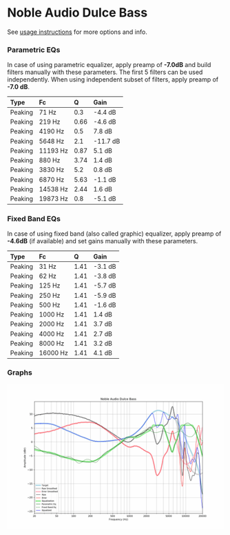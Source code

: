 # Noble Audio Dulce Bass
See [usage instructions](https://github.com/jaakkopasanen/AutoEq#usage) for more options and info.

### Parametric EQs
In case of using parametric equalizer, apply preamp of **-7.0dB** and build filters manually
with these parameters. The first 5 filters can be used independently.
When using independent subset of filters, apply preamp of **-7.0 dB**.

| Type    | Fc       |    Q | Gain     |
|:--------|:---------|:-----|:---------|
| Peaking | 71 Hz    | 0.3  | -4.4 dB  |
| Peaking | 219 Hz   | 0.66 | -4.6 dB  |
| Peaking | 4190 Hz  | 0.5  | 7.8 dB   |
| Peaking | 5648 Hz  | 2.1  | -11.7 dB |
| Peaking | 11193 Hz | 0.87 | 5.1 dB   |
| Peaking | 880 Hz   | 3.74 | 1.4 dB   |
| Peaking | 3830 Hz  | 5.2  | 0.8 dB   |
| Peaking | 6870 Hz  | 5.63 | -1.1 dB  |
| Peaking | 14538 Hz | 2.44 | 1.6 dB   |
| Peaking | 19873 Hz | 0.8  | -5.1 dB  |

### Fixed Band EQs
In case of using fixed band (also called graphic) equalizer, apply preamp of **-4.6dB**
(if available) and set gains manually with these parameters.

| Type    | Fc       |    Q | Gain    |
|:--------|:---------|:-----|:--------|
| Peaking | 31 Hz    | 1.41 | -3.1 dB |
| Peaking | 62 Hz    | 1.41 | -3.8 dB |
| Peaking | 125 Hz   | 1.41 | -5.7 dB |
| Peaking | 250 Hz   | 1.41 | -5.9 dB |
| Peaking | 500 Hz   | 1.41 | -1.6 dB |
| Peaking | 1000 Hz  | 1.41 | 1.4 dB  |
| Peaking | 2000 Hz  | 1.41 | 3.7 dB  |
| Peaking | 4000 Hz  | 1.41 | 2.7 dB  |
| Peaking | 8000 Hz  | 1.41 | 3.2 dB  |
| Peaking | 16000 Hz | 1.41 | 4.1 dB  |

### Graphs
![](./Noble%20Audio%20Dulce%20Bass.png)